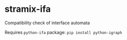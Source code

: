 # stramix-ifa
Compatibility check of interface automata

Requires `python-ifa` package: `pip install python-igraph`
